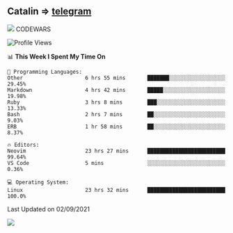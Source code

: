 ## Catalin => [telegram](https://t.me/catalinhimself) 
![](https://www.codewars.com/users/Catalinhimself/badges/micro) CODEWARS
<!--
![](https://github.com/Catalinhimself/Catalinhimself/blob/main/Sakura_Nene_CPP.jpg)
-->
<!--START_SECTION:waka-->
![Profile Views](http://img.shields.io/badge/Profile%20Views-13-blue)

📊 **This Week I Spent My Time On** 

```text
💬 Programming Languages: 
Other                    6 hrs 55 mins       ███████░░░░░░░░░░░░░░░░░░   29.45% 
Markdown                 4 hrs 42 mins       █████░░░░░░░░░░░░░░░░░░░░   19.98% 
Ruby                     3 hrs 8 mins        ███░░░░░░░░░░░░░░░░░░░░░░   13.33% 
Bash                     2 hrs 7 mins        ██░░░░░░░░░░░░░░░░░░░░░░░   9.03% 
ERB                      1 hr 58 mins        ██░░░░░░░░░░░░░░░░░░░░░░░   8.37%

🔥 Editors: 
Neovim                   23 hrs 27 mins      █████████████████████████   99.64% 
VS Code                  5 mins              ░░░░░░░░░░░░░░░░░░░░░░░░░   0.36%

💻 Operating System: 
Linux                    23 hrs 32 mins      █████████████████████████   100.0%

```


 Last Updated on 02/09/2021
<!--END_SECTION:waka-->

![](https://github-readme-stats.vercel.app/api/wakatime?username=catalinhimself&theme=calm)

  


